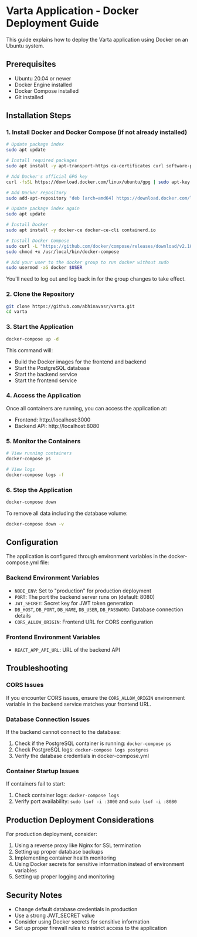 # Varta Application - Docker Deployment Guide

This guide explains how to deploy the Varta application using Docker on an Ubuntu system.

## Prerequisites

- Ubuntu 20.04 or newer
- Docker Engine installed
- Docker Compose installed
- Git installed

## Installation Steps

### 1. Install Docker and Docker Compose (if not already installed)

```bash
# Update package index
sudo apt update

# Install required packages
sudo apt install -y apt-transport-https ca-certificates curl software-properties-common

# Add Docker's official GPG key
curl -fsSL https://download.docker.com/linux/ubuntu/gpg | sudo apt-key add -

# Add Docker repository
sudo add-apt-repository "deb [arch=amd64] https://download.docker.com/linux/ubuntu $(lsb_release -cs) stable"

# Update package index again
sudo apt update

# Install Docker
sudo apt install -y docker-ce docker-ce-cli containerd.io

# Install Docker Compose
sudo curl -L "https://github.com/docker/compose/releases/download/v2.18.1/docker-compose-$(uname -s)-$(uname -m)" -o /usr/local/bin/docker-compose
sudo chmod +x /usr/local/bin/docker-compose

# Add your user to the docker group to run docker without sudo
sudo usermod -aG docker $USER
```

You'll need to log out and log back in for the group changes to take effect.

### 2. Clone the Repository

```bash
git clone https://github.com/abhinavasr/varta.git
cd varta
```

### 3. Start the Application

```bash
docker-compose up -d
```

This command will:
- Build the Docker images for the frontend and backend
- Start the PostgreSQL database
- Start the backend service
- Start the frontend service

### 4. Access the Application

Once all containers are running, you can access the application at:

- Frontend: http://localhost:3000
- Backend API: http://localhost:8080

### 5. Monitor the Containers

```bash
# View running containers
docker-compose ps

# View logs
docker-compose logs -f
```

### 6. Stop the Application

```bash
docker-compose down
```

To remove all data including the database volume:

```bash
docker-compose down -v
```

## Configuration

The application is configured through environment variables in the docker-compose.yml file:

### Backend Environment Variables

- `NODE_ENV`: Set to "production" for production deployment
- `PORT`: The port the backend server runs on (default: 8080)
- `JWT_SECRET`: Secret key for JWT token generation
- `DB_HOST`, `DB_PORT`, `DB_NAME`, `DB_USER`, `DB_PASSWORD`: Database connection details
- `CORS_ALLOW_ORIGIN`: Frontend URL for CORS configuration

### Frontend Environment Variables

- `REACT_APP_API_URL`: URL of the backend API

## Troubleshooting

### CORS Issues

If you encounter CORS issues, ensure the `CORS_ALLOW_ORIGIN` environment variable in the backend service matches your frontend URL.

### Database Connection Issues

If the backend cannot connect to the database:
1. Check if the PostgreSQL container is running: `docker-compose ps`
2. Check PostgreSQL logs: `docker-compose logs postgres`
3. Verify the database credentials in docker-compose.yml

### Container Startup Issues

If containers fail to start:
1. Check container logs: `docker-compose logs`
2. Verify port availability: `sudo lsof -i :3000` and `sudo lsof -i :8080`

## Production Deployment Considerations

For production deployment, consider:

1. Using a reverse proxy like Nginx for SSL termination
2. Setting up proper database backups
3. Implementing container health monitoring
4. Using Docker secrets for sensitive information instead of environment variables
5. Setting up proper logging and monitoring

## Security Notes

- Change default database credentials in production
- Use a strong JWT_SECRET value
- Consider using Docker secrets for sensitive information
- Set up proper firewall rules to restrict access to the application
